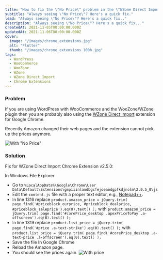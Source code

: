 ```yaml
---
title: "How to fix the \"No Price\" problem in the \"WZone Direct Import\" Chrome Extension"
subtitle: "Always seeing \"No Price\"? Here's a quick fix."
lead: "Always seeing \"No Price\"? Here's a quick fix.."
description: "Always seeing \"No Price\"? Here's a quick fix..."
createdAt: 2021-11-05T00:00:00.000Z
updatedAt: 2021-11-06T00:00:00.000Z
cover: 
  image: "/images/chrome_extensions.jpg"
  alt: "Flutter"
  thumb: "/images/chrome_extensions_100h.jpg"
tags: 
  - WordPress
  - WooCommerce
  - WooZone
  - WZone
  - WZone Direct Import
  - Chrome Extensions
---
```

### Problem
If you are using WordPress with WooCommerce and the WooZone/WZone plugin then you are probably also using the [WZone Direct Import](https://chrome.google.com/webstore/detail/wzone-direct-import/gmpiiinlandbgcfejoeaodgpfkdjnolm) extension for Google Chrome.

Recently Amazon changed their web pages and the extension cannot pick up the prices anymore.

![With "No Price"](/images/wzone-direct-import-no-price.png)

### Solution
Fix for WZone Direct Import Chrome Extension v2.5.0:

In Windows File Explorer
- Go to `%LocalAppData%\Google\Chrome\User Data\Default\Extensions\gmpiiinlandbgcfejoeaodgpfkdjnolm\2.0.5_0\js`
- Edit the `content.js` file with a proper text editor, e.g., [Notepad++](https://notepad-plus-plus.org/).
- In line 1316 replace `product.amazon_price = jQuery.trim( page.find('#priceblock_ourprice, #priceblock_dealprice, #priceblock_saleprice').eq(0).text() );` with `product.amazon_price = jQuery.trim( page.find('#corePrice_desktop .apexPriceToPay .a-offscreen').eq(0).text() );`
- In line 1319 replace `product.list_price = jQuery.trim( page.find('#price .a-text-strike').eq(0).text() );` with `product.list_price = jQuery.trim( page.find('#corePrice_desktop .a-text-price .a-offscreen').eq(0).text() );`
- Save the file
In Google Chrome
- Reload the Amazon page.
- You should see the prices again.
![With price](/images/wzone-direct-import-price.png)
